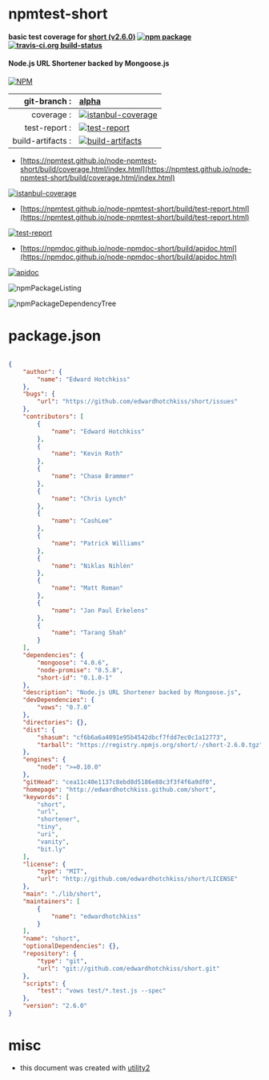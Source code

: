 # npmtest-short

#### basic test coverage for  [short (v2.6.0)](http://edwardhotchkiss.github.com/short)  [![npm package](https://img.shields.io/npm/v/npmtest-short.svg?style=flat-square)](https://www.npmjs.org/package/npmtest-short) [![travis-ci.org build-status](https://api.travis-ci.org/npmtest/node-npmtest-short.svg)](https://travis-ci.org/npmtest/node-npmtest-short)

#### Node.js URL Shortener backed by Mongoose.js

[![NPM](https://nodei.co/npm/short.png?downloads=true&downloadRank=true&stars=true)](https://www.npmjs.com/package/short)

| git-branch : | [alpha](https://github.com/npmtest/node-npmtest-short/tree/alpha)|
|--:|:--|
| coverage : | [![istanbul-coverage](https://npmtest.github.io/node-npmtest-short/build/coverage.badge.svg)](https://npmtest.github.io/node-npmtest-short/build/coverage.html/index.html)|
| test-report : | [![test-report](https://npmtest.github.io/node-npmtest-short/build/test-report.badge.svg)](https://npmtest.github.io/node-npmtest-short/build/test-report.html)|
| build-artifacts : | [![build-artifacts](https://npmtest.github.io/node-npmtest-short/glyphicons_144_folder_open.png)](https://github.com/npmtest/node-npmtest-short/tree/gh-pages/build)|

- [https://npmtest.github.io/node-npmtest-short/build/coverage.html/index.html](https://npmtest.github.io/node-npmtest-short/build/coverage.html/index.html)

[![istanbul-coverage](https://npmtest.github.io/node-npmtest-short/build/screenCapture.buildCi.browser.%252Ftmp%252Fbuild%252Fcoverage.lib.html.png)](https://npmtest.github.io/node-npmtest-short/build/coverage.html/index.html)

- [https://npmtest.github.io/node-npmtest-short/build/test-report.html](https://npmtest.github.io/node-npmtest-short/build/test-report.html)

[![test-report](https://npmtest.github.io/node-npmtest-short/build/screenCapture.buildCi.browser.%252Ftmp%252Fbuild%252Ftest-report.html.png)](https://npmtest.github.io/node-npmtest-short/build/test-report.html)

- [https://npmdoc.github.io/node-npmdoc-short/build/apidoc.html](https://npmdoc.github.io/node-npmdoc-short/build/apidoc.html)

[![apidoc](https://npmdoc.github.io/node-npmdoc-short/build/screenCapture.buildCi.browser.%252Ftmp%252Fbuild%252Fapidoc.html.png)](https://npmdoc.github.io/node-npmdoc-short/build/apidoc.html)

![npmPackageListing](https://npmtest.github.io/node-npmtest-short/build/screenCapture.npmPackageListing.svg)

![npmPackageDependencyTree](https://npmtest.github.io/node-npmtest-short/build/screenCapture.npmPackageDependencyTree.svg)



# package.json

```json

{
    "author": {
        "name": "Edward Hotchkiss"
    },
    "bugs": {
        "url": "https://github.com/edwardhotchkiss/short/issues"
    },
    "contributors": [
        {
            "name": "Edward Hotchkiss"
        },
        {
            "name": "Kevin Roth"
        },
        {
            "name": "Chase Brammer"
        },
        {
            "name": "Chris Lynch"
        },
        {
            "name": "CashLee"
        },
        {
            "name": "Patrick Williams"
        },
        {
            "name": "Niklas Nihlén"
        },
        {
            "name": "Matt Roman"
        },
        {
            "name": "Jan Paul Erkelens"
        },
        {
            "name": "Tarang Shah"
        }
    ],
    "dependencies": {
        "mongoose": "4.0.6",
        "node-promise": "0.5.8",
        "short-id": "0.1.0-1"
    },
    "description": "Node.js URL Shortener backed by Mongoose.js",
    "devDependencies": {
        "vows": "0.7.0"
    },
    "directories": {},
    "dist": {
        "shasum": "cf6b6a6a4091e95b4542dbcf7fdd7ec0c1a12773",
        "tarball": "https://registry.npmjs.org/short/-/short-2.6.0.tgz"
    },
    "engines": {
        "node": ">=0.10.0"
    },
    "gitHead": "cea11c40e1137c8ebd8d5186e88c3f3f4f6a9df0",
    "homepage": "http://edwardhotchkiss.github.com/short",
    "keywords": [
        "short",
        "url",
        "shortener",
        "tiny",
        "uri",
        "vanity",
        "bit.ly"
    ],
    "license": {
        "type": "MIT",
        "url": "http://github.com/edwardhotchkiss/short/LICENSE"
    },
    "main": "./lib/short",
    "maintainers": [
        {
            "name": "edwardhotchkiss"
        }
    ],
    "name": "short",
    "optionalDependencies": {},
    "repository": {
        "type": "git",
        "url": "git://github.com/edwardhotchkiss/short.git"
    },
    "scripts": {
        "test": "vows test/*.test.js --spec"
    },
    "version": "2.6.0"
}
```



# misc
- this document was created with [utility2](https://github.com/kaizhu256/node-utility2)
